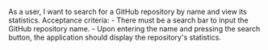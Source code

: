 As a user, I want to search for a GitHub repository by name and view its statistics.
    Acceptance criteria:
    - There must be a search bar to input the GitHub repository name.
    - Upon entering the name and pressing the search button, the application should display the repository's statistics.
